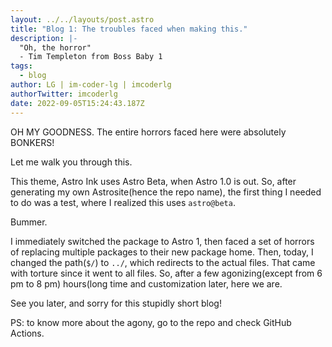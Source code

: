 ```yaml
---
layout: ../../layouts/post.astro
title: "Blog 1: The troubles faced when making this."
description: |-
  "Oh, the horror"
  - Tim Templeton from Boss Baby 1
tags:
  - blog
author: LG | im-coder-lg | imcoderlg
authorTwitter: imcoderlg
date: 2022-09-05T15:24:43.187Z
---
```

OH MY GOODNESS. The entire horrors faced here were absolutely BONKERS!

Let me walk you through this.

This theme, Astro Ink uses Astro Beta, when Astro 1.0 is out. So, after generating my own Astrosite(hence the repo name), the first thing I needed to do was a test, where I realized this uses `astro@beta`.

Bummer.

I immediately switched the package to Astro 1, then faced a set of horrors of replacing multiple packages to their new package home. Then, today, I changed the path(`$/`) to `../`, which redirects to the actual files. That came with torture since it went to all files. So, after a few agonizing(except from 6 pm to 8 pm) hours(long time and customization later, here we are.

See you later, and sorry for this stupidly short blog!

PS: to know more about the agony, go to the repo and check GitHub Actions.